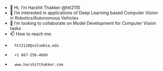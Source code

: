 - 👋 Hi, I’m Harshit Thakker @htt2110
- 👀 I’m interested in applications of Deep Learning based Computer Vision in Robotics/Autonomous Vehicles   
- 💞️ I’m looking to collaborate on Model Development for Computer Vision tasks
- 📫 How to reach me: 
-       htt2110@columbia.edu
-       +1 667-256-4669
-       www.harshitthakker.com

<!---
htt2110/htt2110 is a ✨ special ✨ repository because its `README.md` (this file) appears on your GitHub profile.
You can click the Preview link to take a look at your changes.
--->
